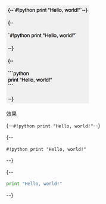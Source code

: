 ![](../assets/screenshots/nest_block_hl_red.png)

效果

{--`#!python print "Hello, world!"`--}

{--

`#!python print "Hello, world!"`

--}

{--

```python
print "Hello, world!"
```

--}

